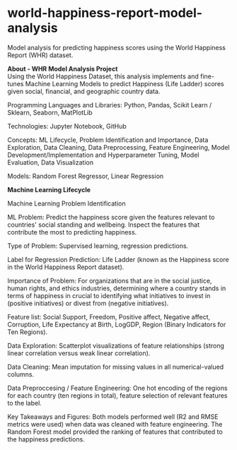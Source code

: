 # world-happiness-report-model-analysis
Model analysis for predicting happiness scores using the World Happiness Report (WHR) dataset.

<b>About - WHR Model Analysis Project</b><br>
Using the World Happiness Dataset, this analysis implements and fine-tunes Machine Learning Models to predict Happiness (Life Ladder) scores given social, financial, and geographic country data. <br>

Programming Languages and Libraries: Python, Pandas, Scikit Learn / Sklearn, Seaborn, MatPlotLib

Technologies: Jupyter Notebook, GitHub

Concepts: ML Lifecycle, Problem Identification and Importance, Data Exploration, Data Cleaning, Data Preprocessing, Feature Engineering, Model Development/Implementation and Hyperparameter Tuning, Model Evaluation, Data Visualization

Models: Random Forest Regressor, Linear Regression

<b>Machine Learning Lifecycle</b><br>

Machine Learning Problem Identification

ML Problem: Predict the happiness score given the features relevant to countries' social standing and wellbeing. Inspect the features that contribute the most to predicting happiness. 

Type of Problem: Supervised learning, regression predictions. 

Label for Regression Prediction: Life Ladder (known as the Happiness score in the World Happiness Report dataset). 

Importance of Problem: For organizations that are in the social justice, human rights, and ethics industries, determining where a country stands in terms of happiness in crucial to identifying what initiatives to invest in (positive initiatives) or divest from (negative initiatives). 

Feature list: Social Support, Freedom, Positive affect, Negative affect, Corruption, Life Expectancy at Birth, LogGDP, Region (Binary Indicators for Ten Regions).

Data Exploration: Scatterplot visualizations of feature relationships (strong linear correlation versus weak linear correlation). 

Data Cleaning: Mean imputation for missing values in all numerical-valued columns. 

Data Preproccesing / Feature Engineering: One hot encoding of the regions for each country (ten regions in total), feature selection of relevant features to the label. 

Key Takeaways and Figures: Both models performed well (R2 and RMSE metrics were used) when data was cleaned with feature engineering. The Random Forest model provided the ranking of features that contributed to the happiness predictions.


